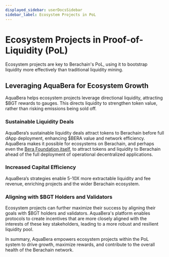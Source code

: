 ```yaml
---
displayed_sidebar: userDocsSidebar
sidebar_label: Ecosystem Projects in PoL
---
```


# Ecosystem Projects in Proof-of-Liquidity (PoL)

Ecosystem projects are key to Berachain's PoL, using it to bootstrap liquidity more effectively than traditional liquidity mining.

## Leveraging AquaBera for Ecosystem Growth

AquaBera helps ecosystem projects leverage directional liquidity, attracting $BGT rewards to gauges. This directs liquidity to strengthen token value, rather than risking emissions being sold off.

### Sustainable Liquidity Deals

AquaBera’s sustainable liquidity deals attract tokens to Berachain before full dApp deployment, enhancing $BERA value and network efficiency. AquaBera makes it possible for ecosystems on Berachain, and perhaps even the [Bera Foundation itself](./pol-bera-foundation), to attract tokens and liquidity to Berachain ahead of the full deployment of operational decentralized applications.

### Increased Capital Efficiency

AquaBera’s strategies enable 5-10X more extractable liquidity and fee revenue, enriching projects and the wider Berachain ecosystem.

### Aligning with $BGT Holders and Validators

Ecosystem projects can further maximize their success by aligning their goals with $BGT holders and validators. AquaBera's platform enables protocols to create incentives that are more closely aligned with the interests of these key stakeholders, leading to a more robust and resilient liquidity pool.

In summary, AquaBera empowers ecosystem projects within the PoL system to drive growth, maximize rewards, and contribute to the overall health of the Berachain network.
